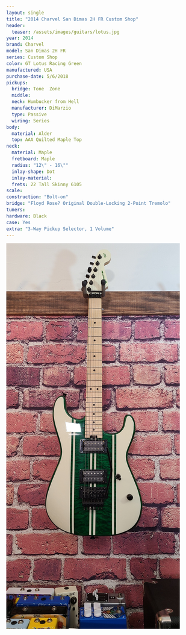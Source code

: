 ```yaml
---
layout: single
title: "2014 Charvel San Dimas 2H FR Custom Shop"
header:
  teaser: /assets/images/guitars/lotus.jpg
year: 2014
brand: Charvel
model: San Dimas 2H FR
series: Custom Shop
color: GT Lotus Racing Green
manufactured: USA
purchase-date: 5/6/2018
pickups:
  bridge: Tone  Zone
  middle: 
  neck: Humbucker from Hell
  manufacturer: DiMarzio
  type: Passive
  wiring: Series
body:
  material: Alder
  top: AAA Quilted Maple Top
neck:
  material: Maple
  fretboard: Maple
  radius: "12\" - 16\""
  inlay-shape: Dot
  inlay-material: 
  frets: 22 Tall Skinny 6105
scale: 
construction: "Bolt-on"
bridge: "Floyd Rose? Original Double-Locking 2-Point Tremolo"
tuners: 
hardware: Black
case: Yes
extra: "3-Way Pickup Selector, 1 Volume"
---
```



![header](/assets/images/guitars/lotus.jpg)
